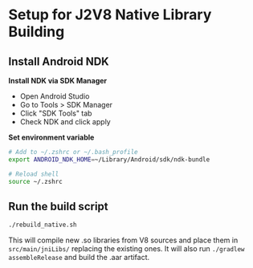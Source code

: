 # Setup for J2V8 Native Library Building

## Install Android NDK

**Install NDK via SDK Manager**
- Open Android Studio
- Go to Tools > SDK Manager
- Click "SDK Tools" tab
- Check NDK and click apply

**Set environment variable**
```bash
# Add to ~/.zshrc or ~/.bash_profile
export ANDROID_NDK_HOME=~/Library/Android/sdk/ndk-bundle

# Reload shell
source ~/.zshrc
```

## Run the build script

```bash
./rebuild_native.sh
```
This will compile new .so libraries from V8 sources and place them in `src/main/jniLibs/` replacing the existing ones.
It will also run `./gradlew assembleRelease` and build the .aar artifact.